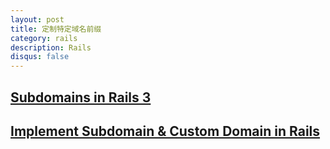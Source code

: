 ```yaml
---
layout: post
title: 定制特定域名前缀
category: rails
description: Rails
disqus: false
---
```


## [Subdomains in Rails 3](http://railscasts.com/episodes/221-subdomains-in-rails-3?view=asciicast)

## [Implement Subdomain & Custom Domain in Rails ](http://blog.xdite.net/tags/rails)

